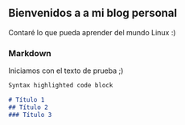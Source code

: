 ## Bienvenidos a a mi blog personal

Contaré lo que pueda aprender del mundo Linux :)

### Markdown

 Iniciamos con el texto de prueba ;)

 ```Markdown
Syntax highlighted code block

# Título 1
## Título 2
### Título 3
